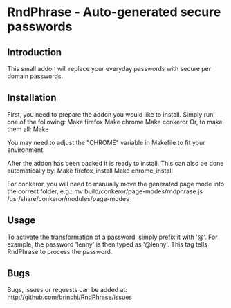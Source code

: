 RndPhrase - Auto-generated secure passwords
==========


Introduction
----------

This small addon will replace your everyday passwords with secure per domain passwords.



Installation
----------
First, you need to prepare the addon you would like to install. Simply run one of the following:
       Make firefox
       Make chrome
       Make conkeror
Or, to make them all:
       Make

You may need to adjust the "CHROME" variable in Makefile to fit your environment.

After the addon has been packed it is ready to install. This can also be done automatically by:
	Make firefox_install
	Make chrome_install

For conkeror, you will need to manually move the generated page mode into the correct folder, e.g.:
	mv build/conkeror/page-modes/rndphrase.js  /usr/share/conkeror/modules/page-modes



Usage
----------
To activate the transformation of a password, simply prefix it with '@'. For example, the password 'lenny' is then typed as '@lenny'. This tag tells RndPhrase to process the password.



Bugs
----------
Bugs, issues or requests can be added at:
http://github.com/brinchj/RndPhrase/issues
